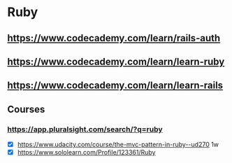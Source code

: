 # Ruby

## https://www.codecademy.com/learn/rails-auth

## https://www.codecademy.com/learn/learn-ruby

## https://www.codecademy.com/learn/learn-rails
## Courses
### https://app.pluralsight.com/search/?q=ruby
- [x] https://www.udacity.com/course/the-mvc-pattern-in-ruby--ud270 1w
- [x] https://www.sololearn.com/Profile/123361/Ruby
